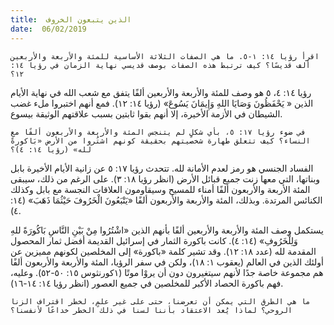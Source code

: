 ```yaml
---
title:  الذين يتبعون الخروف
date:  06/02/2019
---
```


`اقرأ رؤيا ١٤: ١-٥. ما هي الصفات الثلاثة الأساسية للمئة والأربعة والأربعين ألف قديسًا؟ كيف ترتبط هذه الصفات بوصف قديسي نهاية الزمان في رؤيا ١٤: ١٢؟`

رؤيا ١٤: ٤، ٥ هو وصف للمئة والأربعة والأربعين ألفًا يتفق مع شعب الله في نهاية الأيام الذين « يَحْفَظُونَ وَصَايَا اللهِ وَإِيمَانَ يَسُوعَ» (رؤيا ١٤: ١٢). فمع أنهم اختبروا ملء غضب الشيطان في الأزمة الأخيرة، إلا أنهم بقوا ثابتين بسبب علاقتهم الوثيقة بيسوع.

`في ضوء رؤيا ١٧: ٥، بأي شكلٍ لم يتنجس المئة والأربعة والأربعون ألفًا مع النساء؟ كيف تتعلق طهارة شخصيتهم بحقيقة كونهم اشتُروا من الأرض «بَاكورةً لله» (رؤيا ١٤: ٤)؟`

الفساد الجنسي هو رمز لعدم الأمانة لله. تتحدث رؤيا ١٧: ٥ عن زانية الأيام الأخيرة بابل وبناتها، التي معها زنت جميع قبائل الأرض (انظر رؤيا ١٨: ٣). على الرغم من ذلك، سيبقى المئة الأربعة والأربعون ألفًا أمناء للمسيح وسيقاومون العلاقات النجسة مع بابل وكذلك الكنائس المرتدة. وبذلك، المئة والأربعة والأربعون ألفًا «يَتْبَعُونَ الْخَرُوفَ حَيْثُمَا ذَهَبَ» (١٤: ٤).

يستكمل وصف المئة والأربعة والأربعين ألفًا بأنهم الذين «اشْتُرُوا مِنْ بَيْنِ النَّاسِ بَاكُورَةً للهِ وَلِلْخَرُوفِ» (١٤: ٤). كانت باكورة الثمار في إسرائيل القديمة أفضل ثمار المحصول المقدمة لله (عدد ١٨: ١٢). وقد تشير كلمة «باكورة» إلى المخلصين لكونهم مميزين عن أولئك الذين في العالم (يعقوب ١: ١٨)، ولكن في سفر الرؤيا، المئة والأربعة والأربعون ألفًا هم مجموعة خاصة جدًا لأنهم سيتغيرون دون أن يروْا موتًا (١كورنثوس ١٥: ٥٠-٥٢). وعليه، فهم باكورة الحصاد الأكبر للمخلصين في جميع العصور (انظر رؤيا ١٤: ١٤-١٦).

`ما هي الطرق التي يمكن أن تعرضنا، حتى على غير علمٍ، لخطر اقتراف الزنا الروحي؟ لماذا يُعد الاعتقاد بأننا لسنا في ذلك الخطر خداعًا لأنفسنا؟`